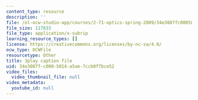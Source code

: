 ```yaml
---
content_type: resource
description: ''
file: /ol-ocw-studio-app/courses/2-71-optics-spring-2009/34e3807fc0005814a5ae7ccb0f7bce52_933cBlGFDcs.vtt
file_size: 117833
file_type: application/x-subrip
learning_resource_types: []
license: https://creativecommons.org/licenses/by-nc-sa/4.0/
ocw_type: OCWFile
resourcetype: Other
title: 3play caption file
uid: 34e3807f-c000-5814-a5ae-7ccb0f7bce52
video_files:
  video_thumbnail_file: null
video_metadata:
  youtube_id: null
---
```

